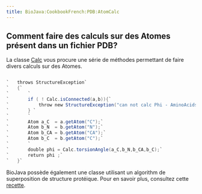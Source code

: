 ```yaml
---
title: BioJava:CookbookFrench:PDB:AtomCalc
---
```


Comment faire des calculs sur des Atomes présent dans un fichier PDB?
---------------------------------------------------------------------

La classe
[Calc](http://www.biojava.org/docs/api/org/biojava/bio/structure/Calc.html)
vous procure une série de méthodes permettant de faire divers calculs
sur des Atomes.

```java public double getPhi(Group a, Group b)

`   throws StructureException`  
`   {`  
`       `  
`       if ( ! Calc.isConnected(a,b)){`  
`           throw new StructureException("can not calc Phi - AminoAcids are not connected!") ;`  
`       } `  
`       `  
`       Atom a_C  = a.getAtom("C");`  
`       Atom b_N  = b.getAtom("N");`  
`       Atom b_CA = b.getAtom("CA");`  
`       Atom b_C  = b.getAtom("C");`  
`       `  
`       double phi = Calc.torsionAngle(a_C,b_N,b_CA,b_C);`  
`       return phi ;`  
`   }`

```

BioJava possède également une classe utilisant un algorithm de
superposition de structure protéique. Pour en savoir plus, consultez
cette [ recette](BioJava:CookbookFrench:PDB:Align "wikilink").
